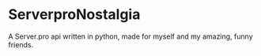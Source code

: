 # ServerproNostalgia
A Server.pro api written in python, made for myself and my amazing, funny friends.